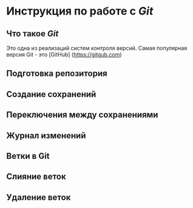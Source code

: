 # Инструкция по работе с *Git*

## Что такое *Git*
Это одна из реализаций систем контроля версий. Самая популярная версия Git - это [GitHub] (https://gitgub.com)
## Подготовка репозитория

## Создание сохранений

## Переключения между сохранениями

## Журнал изменений

Ветки в Git
-----------

Слияние веток
------------

Удаление веток
-----------
